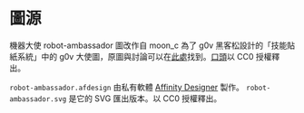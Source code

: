 # 圖源

機器大使 robot-ambassador 圖改作自 moon_c 為了 g0v 黑客松設計的「技能貼紙系統」中的
g0v 大使圖，原圖與討論可以在[此處][skill-system]找到。[口頭][license]以 CC0 授權釋出。

[skill-system]: https://g0v.hackpad.tw/V7mVAWYkCuA
[license]: https://logbot.g0v.tw/channel/g0v.tw/2017-07-15#26

`robot-ambassador.afdesign` 由私有軟體 [Affinity Designer][affinity-designer] 製作。
`robot-ambassador.svg` 是它的 SVG 匯出版本。以 CC0 授權釋出。

[affinity-designer]: https://affinity.serif.com/

